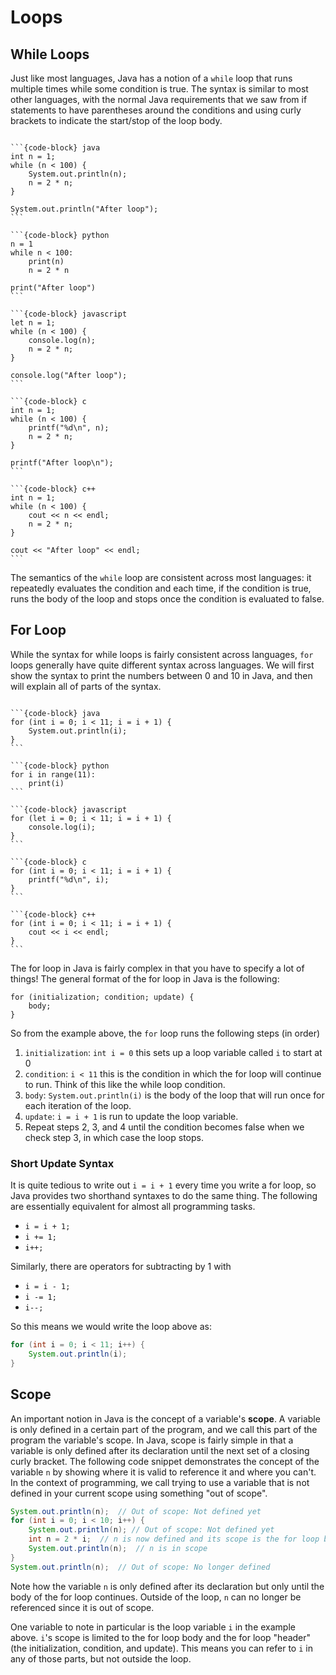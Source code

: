 # <i class="fas fa-book fa-fw"></i> Loops

## While Loops

Just like most languages, Java has a notion of a `while` loop that runs multiple times while some condition is true. The syntax is similar to most other languages, with the normal Java requirements that we saw from if statements to have parentheses around the conditions and using curly brackets to indicate the start/stop of the loop body.


````{tab-set-code}

```{code-block} java
int n = 1;
while (n < 100) {
    System.out.println(n);
    n = 2 * n;
}

System.out.println("After loop");
```

```{code-block} python
n = 1
while n < 100:
    print(n)
    n = 2 * n

print("After loop")
```

```{code-block} javascript
let n = 1;
while (n < 100) {
    console.log(n);
    n = 2 * n;
}

console.log("After loop");
```

```{code-block} c
int n = 1;
while (n < 100) {
    printf("%d\n", n);
    n = 2 * n;
}

printf("After loop\n");
```

```{code-block} c++
int n = 1;
while (n < 100) {
    cout << n << endl;
    n = 2 * n;
}

cout << "After loop" << endl;
```
````

The semantics of the `while` loop are consistent across most languages: it repeatedly evaluates the condition and each time, if the condition is true, runs the body of the loop and stops once the condition is evaluated to false.

## For Loop
While the syntax for while loops is fairly consistent across languages, `for` loops generally have quite different syntax across languages. We will first show the syntax to print the numbers between 0 and 10 in Java, and then will explain all of parts of the syntax.

````{tab-set-code}

```{code-block} java
for (int i = 0; i < 11; i = i + 1) {
    System.out.println(i);
}
```

```{code-block} python
for i in range(11):
    print(i)
```

```{code-block} javascript
for (let i = 0; i < 11; i = i + 1) {
    console.log(i);
}
```

```{code-block} c
for (int i = 0; i < 11; i = i + 1) {
    printf("%d\n", i);
}
```

```{code-block} c++
for (int i = 0; i < 11; i = i + 1) {
    cout << i << endl;
}
```
````

The for loop in Java is fairly complex in that you have to specify a lot of things! The general format of the for loop in Java is the following:

```text
for (initialization; condition; update) {
    body;
}
```

So from the example above, the `for` loop runs the following steps (in order)
1. `initialization`: `int i = 0` this sets up a loop variable called `i` to start at 0
2. `condition`: `i < 11` this is the condition in which the for loop will continue to run. Think of this like the while loop condition.
3. `body`: `System.out.println(i)` is the body of the loop that will run once for each iteration of the loop.
4. `update`: `i = i + 1` is run to update the loop variable.
5. Repeat steps 2, 3, and 4 until the condition becomes false when we check step 3, in which case the loop stops.

### Short Update Syntax

It is quite tedious to write out `i = i + 1` every time you write a for loop, so Java provides two shorthand syntaxes to do the same thing. The following are essentially equivalent for almost all programming tasks.

* `i = i + 1;`
* `i += 1;`
* `i++;`

Similarly, there are operators for subtracting by 1 with

* `i = i - 1;`
* `i -= 1;`
* `i--;`

So this means we would write the loop above as:

```java
for (int i = 0; i < 11; i++) {
    System.out.println(i);
}
```

## Scope
An important notion in Java is the concept of a variable's **scope**. A variable is only defined in a certain part of the program, and we call this part of the program the variable's scope. In Java, scope is fairly simple in that a variable is only defined after its declaration until the next set of a closing curly bracket. The following code snippet demonstrates the concept of the variable `n` by showing where it is valid to reference it and where you can't. In the context of programming, we call trying to use a variable that is not defined in your current scope using something "out of scope".

```java
System.out.println(n);  // Out of scope: Not defined yet
for (int i = 0; i < 10; i++) {
    System.out.println(n); // Out of scope: Not defined yet
    int n = 2 * i;  // n is now defined and its scope is the for loop body
    System.out.println(n);  // n is in scope
}
System.out.println(n);  // Out of scope: No longer defined
```

Note how the variable `n` is only defined after its declaration but only until the body of the for loop continues. Outside of the loop, `n` can no longer be referenced since it is out of scope.

One variable to note in particular is the loop variable `i` in the example above. `i`'s scope is limited to the for loop body and the for loop "header" (the initialization, condition, and update). This means you can refer to `i` in any of those parts, but not outside the loop.